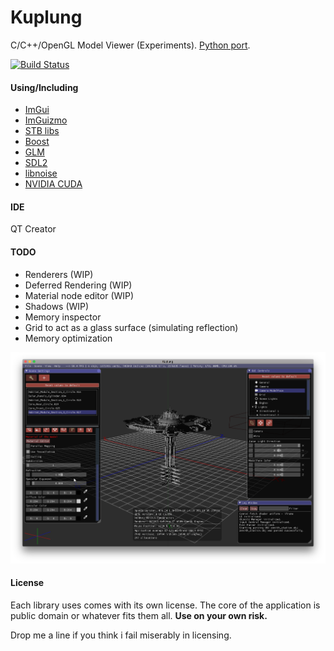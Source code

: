# Kuplung

C/C++/OpenGL Model Viewer (Experiments). [Python port](https://github.com/supudo/Kuplung-Py).

[![Build Status](https://travis-ci.org/supudo/Kuplung.svg?branch=master)](https://travis-ci.org/supudo/Kuplung)

#### Using/Including

- [ImGui](https://github.com/ocornut/imgui)
- [ImGuizmo](https://github.com/CedricGuillemet/ImGuizmo)
- [STB libs](https://github.com/nothings/stb)
- [Boost](http://www.boost.org/)
- [GLM](http://glm.g-truc.net/)
- [SDL2](https://www.libsdl.org/)
- [libnoise](http://libnoise.sourceforge.net/)
- [NVIDIA CUDA](https://developer.nvidia.com/cuda-zone)

#### IDE
QT Creator

#### TODO

- Renderers (WIP)
- Deferred Rendering (WIP)
- Material node editor (WIP)
- Shadows (WIP)
- Memory inspector
- Grid to act as a glass surface (simulating reflection)
- Memory optimization

![Kuplung](https://raw.githubusercontent.com/supudo/Kuplung/master/screenshots/screenshot3.png "Kuplung")

#### License

Each library uses comes with its own license. The core of the application is public domain or whatever fits them all.
**Use on your own risk.**

Drop me a line if you think i fail miserably in licensing.
